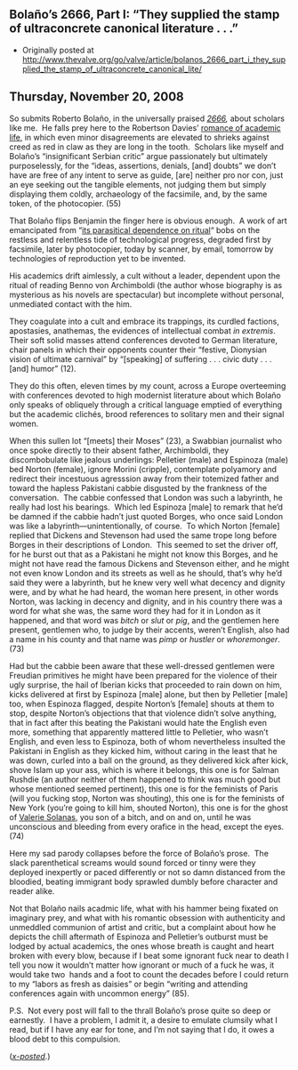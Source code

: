 ## Bolaño’s 2666, Part I: “They supplied the stamp of ultraconcrete canonical literature . . .”

 * Originally posted at http://www.thevalve.org/go/valve/article/bolanos_2666_part_i_they_supplied_the_stamp_of_ultraconcrete_canonical_lite/

##  Thursday, November 20, 2008 

So submits Roberto Bolaño, in the universally praised _[2666](http://www.amazon.com/exec/obidos/ASIN/0374100144/diesekoschmar-20),_ about scholars like me.  He falls prey here to the Robertson Davies’ [romance of academic life](http://www.amazon.com/exec/obidos/ASIN/0140147551/diesekoschmar-20), in which even minor disagreements are elevated to shrieks against creed as red in claw as they are long in the tooth.  Scholars like myself and Bolaño’s “insignificant Serbian critic” argue passionately but ultimately purposelessly, for the “ideas, assertions, denials, [and] doubts” we don’t have are 
free of any intent to serve as guide, [are] neither pro nor con, just an eye seeking out the tangible elements, not judging them but simply displaying them coldly, archaeology of the facsimile, and, by the same token, of the photocopier. (55)

That Bolaño flips Benjamin the finger here is obvious enough.  A work of art emancipated from “[its parasitical dependence on ritual](http://www.marxists.org/reference/subject/philosophy/works/ge/benjamin.htm)“ bobs on the restless and relentless tide of technological progress, degraded first by facsimile, later by photocopier, today by scanner, by email, tomorrow by technologies of reproduction yet to be invented.  

His academics drift aimlessly, a cult without a leader, dependent upon the ritual of reading Benno von Archimboldi (the author whose biography is as mysterious as his novels are spectacular) but incomplete without personal, unmediated contact with the him.

They coagulate into a cult and embrace its trappings, its curdled factions, apostasies, anathemas, the evidences of intellectual combat _in extremis_.   Their soft solid masses attend conferences devoted to German literature, chair panels in which their opponents counter their “festive, Dionysian vision of ultimate carnival” by “[speaking] of suffering . . . civic duty . . . [and] humor” (12).  

They do this often, eleven times by my count, across a Europe overteeming with conferences devoted to high modernist literature about which Bolaño only speaks of obliquely through a critical language emptied of everything but the academic clichés, brood references to solitary men and their signal women.  

When this sullen lot “[meets] their Moses” (23), a Swabbian journalist who once spoke directly to their absent father, Archimboldi, they discombobulate like jealous underlings: Pelletier (male) and Espinoza (male) bed Norton (female), ignore Morini (cripple), contemplate polyamory and redirect their incestuous agresssion away from their totemized father and toward the hapless Pakistani cabbie disgusted by the frankness of the conversation.  The cabbie confessed
that London was such a labyrinth, he really had lost his bearings.  
Which led Espinoza [male] to remark that he’d be damned if the cabbie hadn’t just quoted Borges, who once said London was like a labyrinth—unintentionally, of course.  To which Norton [female] replied that Dickens and Stevenson had used the same trope long before Borges in their descriptions of London.  This seemed to set the driver off, for he burst out that as a Pakistani he might not know this Borges, and he might not have read the famous Dickens and Stevenson either, and he might not even know London and its streets as well as he should, that’s why he’d said they were a labyrinth, but he knew very well what decency and dignity were, and by what he had heard, the woman here present, in other words Norton, was lacking in decency and dignity, and in his country there was a word for what she was, the same word they had for it in London as it happened, and that word was _bitch_ or _slut_ or _pig_, and the gentlemen here present, gentlemen who, to judge by their accents, weren’t English, also had a name in his county and that name was _pimp_ or _hustler_ or _whoremonger_.  (73)

Had but the cabbie been aware that these well-dressed gentlemen were Freudian primitives he might have been prepared for the violence of their ugly surprise,
the hail of Iberian kicks that proceeded to rain down on him, kicks delivered at first by Espinoza [male] alone, but then by Pelletier [male] too, when Espinoza flagged, despite Norton’s [female] shouts at them to stop, despite Norton’s objections that that violence didn’t solve anything, that in fact after this beating the Pakistani would hate the English even more, something that apparently mattered little to Pelletier, who wasn’t English, and even less to Espinoza, both of whom nevertheless insulted the Pakistani in English as they kicked him, without caring in the least that he was down, curled into a ball on the ground, as they delivered kick after kick, shove Islam up your ass, which is where it belongs, this one is for Salman Rushdie (an author neither of them happened to think was much good but whose mentioned seemed pertinent), this one is for the feminists of Paris (will you fucking stop, Norton was shouting), this one is for the feminists of New York (you’re going to kill him, shouted Norton), this one is for the ghost of [Valerie Solanas](http://en.wikipedia.org/wiki/Valerie_Solanas), you son of a bitch, and on and on, until he was unconscious and bleeding from every orafice in the head, except the eyes. (74)

Here my sad parody collapses before the force of Bolaño’s prose.  The slack parenthetical screams would sound forced or tinny were they deployed inexpertly or paced differently or not so damn distanced from the bloodied, beating immigrant body sprawled dumbly before character and reader alike.  

Not that Bolaño nails acadmic life, what with his hammer being fixated on imaginary prey, and what with his romantic obsession with authenticity and unmeddled communion of artist and critic, but a complaint about how he depicts the chill aftermath of Espinoza and Pelletier’s outburst must be lodged by actual academics, the ones whose breath is caught and heart broken with every blow, because if I beat some ignorant fuck near to death I tell you now it wouldn’t matter how ignorant or much of a fuck he was, it would take two  hands and a foot to count the decades before I could return to my “labors as fresh as daisies” or begin “writing and attending conferences again with uncommon energy” (85).   

P.S.  Not every post will fall to the thrall Bolaño’s prose quite so deep or earnestly.  I have a problem, I admit it, a desire to emulate clumsily what I read, but if I have any ear for tone, and I’m not saying that I do, it owes a blood debt to this compulsion.

(_[x-posted](http://acephalous.typepad.com/acephalous/2008/11/they-supplied-the-stamp-of-ultraconcrete-canonical-literature-a-nonspectulative-literature-free-of-ideas-assertions-den.html)_.)

